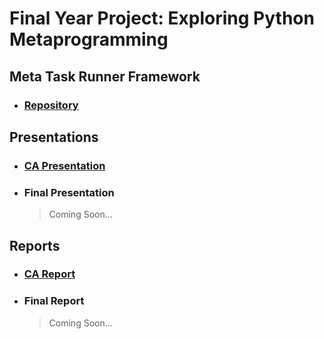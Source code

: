 # Final Year Project: Exploring Python Metaprogramming

## Meta Task Runner Framework
- ### [Repository](https://github.com/CFSY/meta_task_runner)

## Presentations
- ### [CA Presentation](https://cfsy.github.io/fyp-presentations/1)
- ### Final Presentation
    >Coming Soon...

## Reports
- ### [CA Report](resources/reports/FYP_CA_Report.pdf)
- ### Final Report
    >Coming Soon...
